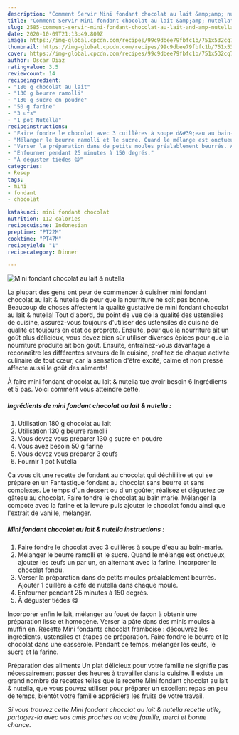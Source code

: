 ```yaml
---
description: "Comment Servir Mini fondant chocolat au lait &amp;amp; nutella"
title: "Comment Servir Mini fondant chocolat au lait &amp;amp; nutella"
slug: 2585-comment-servir-mini-fondant-chocolat-au-lait-and-amp-nutella
date: 2020-10-09T21:13:49.809Z
image: https://img-global.cpcdn.com/recipes/99c9dbee79fbfc1b/751x532cq70/mini-fondant-chocolat-au-lait-nutella-photo-principale-de-la-recette.jpg
thumbnail: https://img-global.cpcdn.com/recipes/99c9dbee79fbfc1b/751x532cq70/mini-fondant-chocolat-au-lait-nutella-photo-principale-de-la-recette.jpg
cover: https://img-global.cpcdn.com/recipes/99c9dbee79fbfc1b/751x532cq70/mini-fondant-chocolat-au-lait-nutella-photo-principale-de-la-recette.jpg
author: Oscar Diaz
ratingvalue: 3.5
reviewcount: 14
recipeingredient:
- "180 g chocolat au lait"
- "130 g beurre ramolli"
- "130 g sucre en poudre"
- "50 g farine"
- "3 ufs"
- "1 pot Nutella"
recipeinstructions:
- "Faire fondre le chocolat avec 3 cuillères à soupe d&#39;eau au bain-marie."
- "Mélanger le beurre ramolli et le sucre. Quand le mélange est onctueux, ajouter les œufs un par un, en alternant avec la farine. Incorporer le chocolat fondu."
- "Verser la préparation dans de petits moules préalablement beurrés. Ajouter 1 cuillère à café de nutella dans chaque moule."
- "Enfourner pendant 25 minutes à 150 degrés."
- "À déguster tièdes 😋"
categories:
- Resep
tags:
- mini
- fondant
- chocolat

katakunci: mini fondant chocolat 
nutrition: 112 calories
recipecuisine: Indonesian
preptime: "PT22M"
cooktime: "PT47M"
recipeyield: "1"
recipecategory: Dinner

---
```



![Mini fondant chocolat au lait &amp; nutella](https://img-global.cpcdn.com/recipes/99c9dbee79fbfc1b/751x532cq70/mini-fondant-chocolat-au-lait-nutella-photo-principale-de-la-recette.jpg)

La plupart des gens ont peur de commencer à cuisiner mini fondant chocolat au lait &amp; nutella de peur que la nourriture ne soit pas bonne. Beaucoup de choses affectent la qualité gustative de mini fondant chocolat au lait &amp; nutella! Tout d'abord, du point de vue de la qualité des ustensiles de cuisine, assurez-vous toujours d'utiliser des ustensiles de cuisine de qualité et toujours en état de propreté. Ensuite, pour que la nourriture ait un goût plus délicieux, vous devez bien sûr utiliser diverses épices pour que la nourriture produite ait bon goût. Ensuite, entraînez-vous davantage à reconnaître les différentes saveurs de la cuisine, profitez de chaque activité culinaire de tout cœur, car la sensation d'être excité, calme et non pressé affecte aussi le goût des aliments!

<!--inarticleads1-->

À faire mini fondant chocolat au lait &amp; nutella tue avoir besoin 6 Ingrédients et 5 pas. Voici comment vous atteindre cette.

##### Ingrédients de mini fondant chocolat au lait &amp; nutella :

1. Utilisation 180 g chocolat au lait
1. Utilisation 130 g beurre ramolli
1. Vous devez vous préparer 130 g sucre en poudre
1. Vous avez besoin 50 g farine
1. Vous devez vous préparer 3 œufs
1. Fournir 1 pot Nutella


Ca vous dit une recette de fondant au chocolat qui déchiiiiire et qui se prépare en un Fantastique fondant au chocolat sans beurre et sans complexes. Le temps d&#39;un dessert ou d&#39;un goûter, réalisez et dégustez ce gâteau au chocolat. Faire fondre le chocolat au bain marie. Mélanger la compote avec la farine et la levure puis ajouter le chocolat fondu ainsi que l&#39;extrait de vanille, mélanger. 

<!--inarticleads2-->

##### Mini fondant chocolat au lait &amp; nutella instructions :

1. Faire fondre le chocolat avec 3 cuillères à soupe d&#39;eau au bain-marie.
1. Mélanger le beurre ramolli et le sucre. Quand le mélange est onctueux, ajouter les œufs un par un, en alternant avec la farine. Incorporer le chocolat fondu.
1. Verser la préparation dans de petits moules préalablement beurrés. Ajouter 1 cuillère à café de nutella dans chaque moule.
1. Enfourner pendant 25 minutes à 150 degrés.
1. À déguster tièdes 😋


Incorporer enfin le lait, mélanger au fouet de façon à obtenir une préparation lisse et homogène. Verser la pâte dans des minis moules à muffin en. Recette Mini fondants chocolat framboise : découvrez les ingrédients, ustensiles et étapes de préparation. Faire fondre le beurre et le chocolat dans une casserole. Pendant ce temps, mélanger les œufs, le sucre et la farine. 

<!--inarticleads1-->

<p>
Préparation des aliments Un plat délicieux pour votre famille ne signifie pas nécessairement passer des heures à travailler dans la cuisine. Il existe un grand nombre de recettes telles que la recette Mini fondant chocolat au lait &amp; nutella, que vous pouvez utiliser pour préparer un excellent repas en peu de temps, bientôt votre famille appréciera les fruits de votre travail.
</p>

<p>
<i>Si vous trouvez cette Mini fondant chocolat au lait &amp; nutella recette utile, partagez-la avec vos amis proches ou votre famille, merci et bonne chance.</i>
</p>
